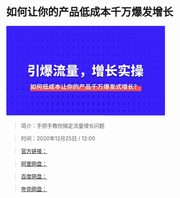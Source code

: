 # 如何让你的产品低成本千万爆发增长

![img](../../assets/CioPOWAaNRWAMYNtAAEZUwhq5b0293.png)

> 简介：手把手教你搞定流量增长问题

> 时间：2020年12月25日 / 12:00

> [官方链接：]()

> [阿里网盘：]()

> [百度网盘：]()

> [夸克网盘：]()
